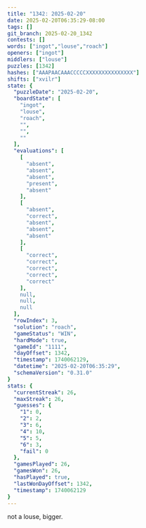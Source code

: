 ```yaml
---
title: "1342: 2025-02-20"
date: 2025-02-20T06:35:29-08:00
tags: []
git_branch: 2025-02-20_1342
contests: []
words: ["ingot","louse","roach"]
openers: ["ingot"]
middlers: ["louse"]
puzzles: [1342]
hashes: ["AAAPAACAAACCCCCXXXXXXXXXXXXXXX"]
shifts: ["xvilr"]
state: {
  "puzzleDate": "2025-02-20",
  "boardState": [
    "ingot",
    "louse",
    "roach",
    "",
    "",
    ""
  ],
  "evaluations": [
    [
      "absent",
      "absent",
      "absent",
      "present",
      "absent"
    ],
    [
      "absent",
      "correct",
      "absent",
      "absent",
      "absent"
    ],
    [
      "correct",
      "correct",
      "correct",
      "correct",
      "correct"
    ],
    null,
    null,
    null
  ],
  "rowIndex": 3,
  "solution": "roach",
  "gameStatus": "WIN",
  "hardMode": true,
  "gameId": "1111",
  "dayOffset": 1342,
  "timestamp": 1740062129,
  "datetime": "2025-02-20T06:35:29",
  "schemaVersion": "0.31.0"
}
stats: {
  "currentStreak": 26,
  "maxStreak": 26,
  "guesses": {
    "1": 0,
    "2": 2,
    "3": 6,
    "4": 10,
    "5": 5,
    "6": 3,
    "fail": 0
  },
  "gamesPlayed": 26,
  "gamesWon": 26,
  "hasPlayed": true,
  "lastWonDayOffset": 1342,
  "timestamp": 1740062129
}
---
```

<!-- more -->
not a louse, bigger. 
